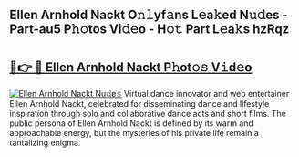 ## Ellen Arnhold Nackt O𝚗𝚕yf𝚊ns L𝚎a𝚔ed N𝚞𝚍es - Part-au5 P𝚑𝚘tos Vi𝚍𝚎o - H𝚘𝚝 Part L𝚎a𝚔s hzRqz

# <h2><a href="http://kfem5c.oniu.top/?m=Ellen+Arnhold+Nackt">🔗👉 🔴 Ellen Arnhold Nackt P𝚑ot𝚘𝚜 V𝚒d𝚎o</a></h2>

[![Ellen Arnhold Nackt Nu𝚍e𝚜](https://i.imgur.com/0qMVB7G.gif)](http://kfem5c.oniu.top/?m=Ellen+Arnhold+Nackt)
Virtual dance innovator and web entertainer Ellen Arnhold Nackt, celebrated for disseminating dance and lifestyle inspiration through solo and collaborative dance acts and short films. The public persona of Ellen Arnhold Nackt is defined by its warm and approachable energy, but the mysteries of his private life remain a tantalizing enigma.  
